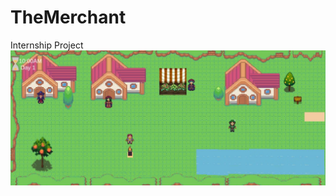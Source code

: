 # TheMerchant
Internship Project
![Village Map](https://github.com/Kuriboss/TheMerchant/blob/main/merchant%20game.jpg)
